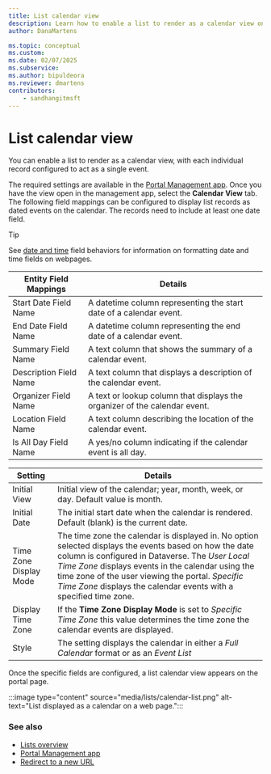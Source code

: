 ```yaml
---
title: List calendar view
description: Learn how to enable a list to render as a calendar view on a website.
author: DanaMartens

ms.topic: conceptual
ms.custom: 
ms.date: 02/07/2025
ms.subservice: 
ms.author: bipuldeora
ms.reviewer: dmartens
contributors:
    - sandhangitmsft
---
```


# List calendar view

You can enable a list to render as a calendar view, with each individual record configured to act as a single event.

The required settings are available in the [Portal Management app](portal-management-app.md). Once you have the view open in the management app, select the **Calendar View** tab. The following field mappings can be configured to display list records as dated events on the calendar. The records need to include at least one date field.

> [!Tip]
> See [date and time](behavior-format-date-time-field.md#date-and-time) field behaviors for information on formatting date and time fields on webpages.

| Entity Field Mappings | Details |
| - | - |
| Start Date Field Name | A datetime column representing the start date of a calendar event. |
| End Date Field Name | A datetime column representing the end date of a calendar event. |
| Summary Field Name | A text column that shows the summary of a calendar event. |
| Description Field Name | A text column that displays a description of the calendar event. |
| Organizer Field Name | A text or lookup column that displays the organizer of the calendar event. |
| Location Field Name | A text column describing the location of the calendar event.|
| Is All Day Field Name | A yes/no column indicating if the calendar event is all day. |

| Setting | Details |
| - | - |
| Initial View | Initial view of the calendar; year, month, week, or day. Default value is month. |
| Initial Date | The initial start date when the calendar is rendered. Default (blank) is the current date. |
| Time Zone Display Mode | The time zone the calendar is displayed in. No option selected displays the events based on how the date column is configured in Dataverse. The *User Local Time Zone* displays events in the calendar using the time zone of the user viewing the portal. *Specific Time Zone* displays the calendar events with a specified time zone. |
| Display Time Zone | If the **Time Zone Display Mode** is set to *Specific Time Zone* this value determines the time zone the calendar events are displayed. |
| Style | The setting displays the calendar in either a *Full Calendar* format or as an *Event List* |

Once the specific fields are configured, a list calendar view appears on the portal page.

:::image type="content" source="media/lists/calendar-list.png" alt-text="List displayed as a calendar on a web page.":::

### See also

- [Lists overview](lists.md)
- [Portal Management app](portal-management-app.md)  
- [Redirect to a new URL](add-redirect-url.md)

